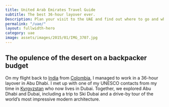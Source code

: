 ```yaml
---
title: United Arab Emirates Travel Guide
subtitle: The best 36-hour layover ever.
Description: Plan your visit to the UAE and find out where to go and what to do in the UAE. Read about itineraries, activities, places to stay and travel essentials...
permalink: "/uae/"
layout: fullwidth-hero
category: uae
image: assets/images/2015/01/IMG_3707.jpg
---
```


## The opulence of the desert on a backpacker budget

On my flight back to [India](/india/) from [Colombia](/colombia/), I managed to work in a 36-hour layover in Abu Dhabi. I met up with one of my UNESCO contacts from my time in [Kyrgyzstan](/kyrgyzstan/) who now lives in Dubai. Together, we explored Abu Dhabi and Dubai, including a trip to Ski Dubai and a drive-by tour of the world’s most impressive modern architecture.


